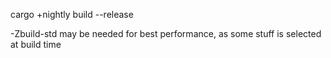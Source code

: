 
cargo +nightly build --release

 -Zbuild-std may be needed for best performance, as some stuff is selected at build time

